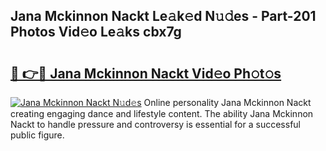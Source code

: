 ## Jana Mckinnon Nackt Le𝚊k𝚎d N𝚞𝚍es - Part-201 Photos Vid𝚎o Le𝚊ks cbx7g

# <h2><a href="http://fb0jgd4.evod.top/?m=Jana+Mckinnon+Nackt">🔗 👉🔴 Jana Mckinnon Nackt Vid𝚎o Ph𝚘t𝚘s</a></h2>

[![Jana Mckinnon Nackt N𝚞d𝚎s](https://i.imgur.com/8V9OHl7.gif)](http://fb0jgd4.evod.top/?m=Jana+Mckinnon+Nackt)
Online personality Jana Mckinnon Nackt creating engaging dance and lifestyle content. The ability Jana Mckinnon Nackt to handle pressure and controversy is essential for a successful public figure. 

